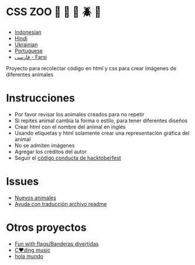 # CSS ZOO :pig: :frog: :bee: :beetle: :lion: 

+ [Indonesian](https://github.com/xaca/css_zoo/blob/master/readme_indonesian.md)
+ [Hindi](https://github.com/xaca/css_zoo/blob/master/readme_hindi.md)
+ [Ukrainian](https://github.com/xaca/css_zoo/blob/master/readme_ukrainian.md)
+ [Portuguese](https://github.com/xaca/css_zoo/blob/master/README_por.md)
+ [فارسی - Farsi](https://github.com/xaca/css_zoo/blob/master/README_Farsi.md)

Proyecto para recolectar código en html y css para crear imágenes de diferentes animales

# Instrucciones

+ Por favor revisar los animales creados para no repetir
+ Si repites animal cambia la forma o estilo, para tener diferentes diseños
+ Crear html con el nombre del animal en inglés
+ Usando etiquetas y html solamente crear una representación gráfica del animal
+ No se admiten imágenes
+ Agregar los créditos del autor
+ Seguir el [código conducta de hacktoberfest](https://docs.google.com/document/d/1gFKOhyUqMZzrZcbq8A_TpO5x9J9HK6agv70awCH8pyI/edit)

# Issues

+ [Nuevos animales](https://github.com/xaca/css_zoo/issues/2)
+ [Ayuda con traducción archivo readme](https://github.com/xaca/css_zoo/issues/1) 

# Otros proyectos

+ [Fun with flags/Banderas divertidas](https://github.com/xaca/juego_banderas)
+ [C:heart:ding music](https://github.com/xaca/coding-music)
+ [hola mundo](https://github.com/xaca/holamundo.co) 